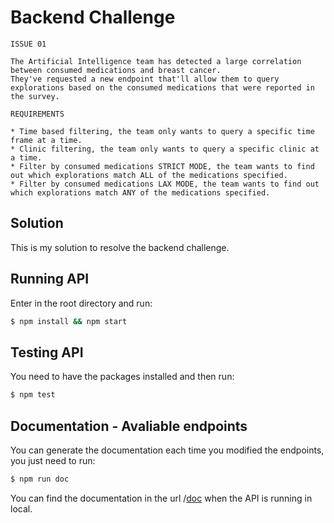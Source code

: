 # Backend Challenge

```
ISSUE 01

The Artificial Intelligence team has detected a large correlation between consumed medications and breast cancer.
They've requested a new endpoint that'll allow them to query explorations based on the consumed medications that were reported in the survey.

REQUIREMENTS

* Time based filtering, the team only wants to query a specific time frame at a time.
* Clinic filtering, the team only wants to query a specific clinic at a time.
* Filter by consumed medications STRICT MODE, the team wants to find out which explorations match ALL of the medications specified.
* Filter by consumed medications LAX MODE, the team wants to find out which explorations match ANY of the medications specified.
```

## Solution

This is my solution to resolve the backend challenge.

## Running API

Enter in the root directory and run:
```bash
$ npm install && npm start
```

## Testing API

You need to have the packages installed and then run:

```bash
$ npm test
```

## Documentation - Avaliable endpoints

You can generate the documentation each time you modified the endpoints, you just need to run:

```bash
$ npm run doc
```

You can find the documentation in the url /[doc](http://localhost:3000/doc) when the API is running in local.